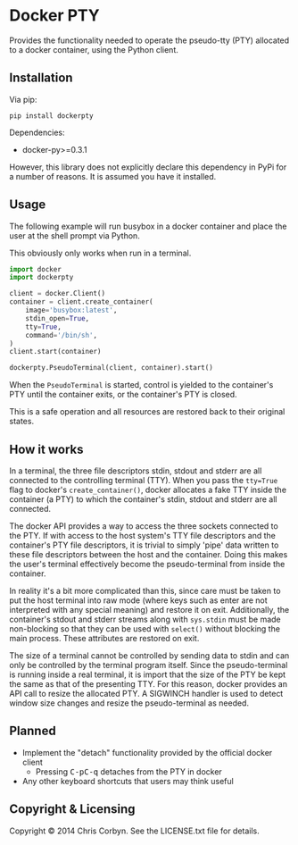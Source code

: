 # Docker PTY

Provides the functionality needed to operate the pseudo-tty (PTY) allocated to
a docker container, using the Python client.

## Installation

Via pip:

```
pip install dockerpty
```

Dependencies:

  * docker-py>=0.3.1

However, this library does not explicitly declare this dependency in PyPi for a
number of reasons. It is assumed you have it installed.

## Usage

The following example will run busybox in a docker container and place the user
at the shell prompt via Python.

This obviously only works when run in a terminal.

``` python
import docker
import dockerpty

client = docker.Client()
container = client.create_container(
    image='busybox:latest',
    stdin_open=True,
    tty=True,
    command='/bin/sh',
)
client.start(container)

dockerpty.PseudoTerminal(client, container).start()
```

When the `PseudoTerminal` is started, control is yielded to the container's
PTY until the container exits, or the container's PTY is closed.

This is a safe operation and all resources are restored back to their original
states.

## How it works

In a terminal, the three file descriptors stdin, stdout and stderr are all
connected to the controlling terminal (TTY). When you pass the `tty=True` flag
to docker's `create_container()`, docker allocates a fake TTY inside the
container (a PTY) to which the container's stdin, stdout and stderr are all
connected.

The docker API provides a way to access the three sockets connected to the PTY.
If with access to the host system's TTY file descriptors and the container's
PTY file descriptors, it is trivial to simply 'pipe' data written to these file
descriptors between the host and the container. Doing this makes the user's
terminal effectively become the pseudo-terminal from inside the container.

In reality it's a bit more complicated than this, since care must be taken to
put the host terminal into raw mode (where keys such as enter are not
interpreted with any special meaning) and restore it on exit. Additionally, the
container's stdout and stderr streams along with `sys.stdin` must be made
non-blocking so that they can be used with `select()` without blocking the main
process. These attributes are restored on exit.

The size of a terminal cannot be controlled by sending data to stdin and can
only be controlled by the terminal program itself. Since the pseudo-terminal is
running inside a real terminal, it is import that the size of the PTY be kept
the same as that of the presenting TTY. For this reason, docker provides an API
call to resize the allocated PTY. A SIGWINCH handler is used to detect window
size changes and resize the pseudo-terminal as needed.

## Planned

  * Implement the "detach" functionality provided by the official docker client
    - Pressing <kbd>C-p</kbd><kbd>C-q</kbd> detaches from the PTY in docker
  * Any other keyboard shortcuts that users may think useful

## Copyright & Licensing

Copyright &copy; 2014 Chris Corbyn. See the LICENSE.txt file for details.
